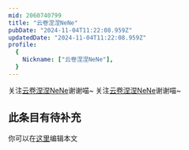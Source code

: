 ```yaml
---
mid: 2060740799
title: "云卷涅涅NeNe"
pubDate: "2024-11-04T11:22:08.959Z"
updatedDate: "2024-11-04T11:22:08.959Z"
profile:
  {
    Nickname: ["云卷涅涅NeNe"],
  }
---
```


关注[云卷涅涅NeNe](https://space.bilibili.com/2060740799)谢谢喵~ 关注[云卷涅涅NeNe](https://space.bilibili.com/2060740799)谢谢喵~

## 此条目有待补充
你可以在[这里](https://github.com/Yuhanawa/VTuber.ICU-Content/edit/master/v/云卷涅涅NeNe/index.md)编辑本文
